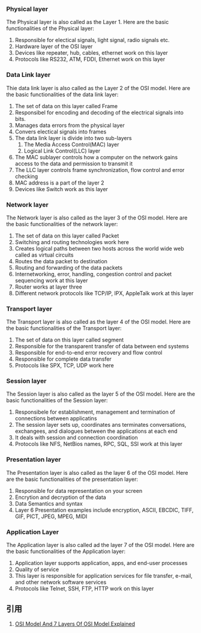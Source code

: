 ### Physical layer

The Physical layer is also called as the Layer 1. Here are the basic functionalities of the Physical layer:
1. Responsible for electical signals, light signal, radio signals etc.
1. Hardware layer of the OSI layer
1. Devices like repeater, hub, cables, ethernet work on this layer
1. Protocols like RS232, ATM, FDDI, Ethernet work on this layer

### Data Link layer

Thie data link layer is also called as the Layer 2 of the OSI model. Here are the basic functionalities of the data link layer:
1. The set of data on this layer called Frame
1. Responsibel for encoding and decoding of the electrical signals into bits.
1. Manages data errors from the physical layer
1. Convers electical signals into frames
1. The data link layer is divide into two sub-layers
    1. The Media Access Control(MAC) layer
    1. Logical Link Control(LLC) layer
1. The MAC sublayer controls how a computer on the network gains access to the data and  permission to transmit it
1. The LLC layer controls frame synchronization, flow control and error checking
1. MAC address is a part of the layer 2
1. Devices like Switch work as this layer

### Network layer

The Network layer is also called as the layer 3 of the OSI model. Here are the basic functionalities of the network layer:
1. The set of data on this layer called Packet
1. Switching and routing technologies work here
1. Creates logical paths between two hosts across the world wide web called as virtual circuits
1. Routes the data packet to destination
1. Routing and forwarding of the data packets
1. Internetworking, error, handling, congestion control and packet sequencing work at this layer
1. Router works at layer three
1. Different network protocols like TCP/IP, IPX, AppleTalk work at this layer

### Transport layer

The Transport layer is also called as the layer 4 of the OSI model. Here are the basic functionalities of the Transport layer:
1. The set of data on this layer called segment
1. Responsible for the transparent transfer of data between end systems
1. Responsible for end-to-end error recovery and flow control
1. Responsible for complete data transfer
1. Protocols like SPX, TCP, UDP work here

### Session layer

The Session layer is also called as the layer 5 of the OSI model. Here are the basic functionalities of the Session layer:
1. Responsibele for establishment, management and termination of connections between applicatins
1. The session layer sets up, coordinates ans terminates conversations, exchangees, and dialogues between the applications at each end
1. It deals with session and connection coordination
1. Protocols like NFS,  NetBios names, RPC, SQL, SSl work at this layer

### Presentation layer

The Presentation layer is also called as the layer 6 of the OSI model. Here are the basic functionalities of the presentation layer:
1. Responsible for data representation on your screen
1. Encrytion and decryption of the data
1. Data Semantics and syntax
1. Layer 6 Presentation examples include encryption, ASCII, EBCDIC, TIFF, GIF, PICT, JPEG, MPEG, MIDI

### Application Layer

The Application layer is also called ad the layer 7 of the OSI model. Here are the basic functionalities of the Application layer:
1. Application layer supports application, apps, and end-user processes
1. Quality of service
1. This layer is responsible for application services for file transfer, e-mail, and other network software services
1. Protocols like Telnet, SSH, FTP, HTTP work on this layer

## 引用

1. [OSI Model And 7 Layers Of OSI Model Explained](https://fossbytes.com/osi-model-7-layers-osi-model-explained/)
